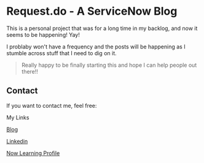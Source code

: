 # Request.do - A ServiceNow Blog

This is a personal project that was for a long time in my backlog, and now it seems to be happening! Yay!

I problaby won't have a frequency and the posts will be happening as I stumble across stuff that I need to dig on it.

> Really happy to be finally starting this and hope I can help people out there!!

## Contact

If you want to contact me, feel free:

My Links

  [Blog](https://request.do/)

  [Linkedin](https://linkedin.com/in/mvkassak)

  [Now Learning Profile](https://nowlearning.servicenow.com/lxp/en/pages/nl-public-resume?id=nl_public&user=mvkassak)
